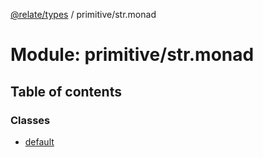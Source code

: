 [@relate/types](../README.md) / primitive/str.monad

# Module: primitive/str.monad

## Table of contents

### Classes

- [default](../classes/primitive_str_monad.default.md)

